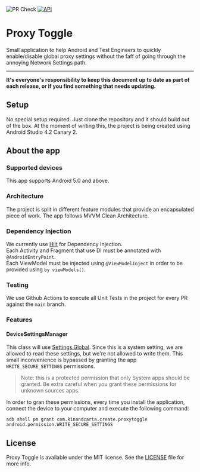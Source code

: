 ![PR Check](https://github.com/theappbusiness/android-proxy-toggle/workflows/PR%20Check/badge.svg?branch=main)
[![API](https://img.shields.io/badge/API-21%2B-brightgreen.svg?style=flat)](https://android-arsenal.com/api?level=21)

# Proxy Toggle

Small application to help Android and Test Engineers to quickly enable/disable global proxy settings without the faff of going through the annoying Network Settings path.

---

**It's everyone's responsibility to keep this document up to date as part of each release, or if you find something that needs updating.**


## Setup

No special setup required. Just clone the repository and it should build out of the box.
At the moment of writing this, the project is being created using Android Studio 4.2 Canary 2.

## About the app

### Supported devices

This app supports Android 5.0 and above.

### Architecture

The project is split in different feature modules that provide an encapsulated piece of work.
The app follows MVVM Clean Architecture.

### Dependency Injection

We currently use [Hilt](https://developer.android.com/training/dependency-injection/hilt-android) for Dependency Injection.  
Each Activity and Fragment that use DI must be annotated with `@AndroidEntryPoint`.  
Each ViewModel must be injected using `@ViewModelInject` in order to be provided using `by viewModels()`.

### Testing

We use Github Actions to execute all Unit Tests in the project for every PR against the `main` branch.

### Features

#### DeviceSettingsManager

This class will use [Settings.Global](https://developer.android.com/reference/android/provider/Settings.Global). Since this is a system setting, we are allowed to read these settings, but we're not allowed to write them.
This small inconvenience is bypassed by granting the app `WRITE_SECURE_SETTINGS` permissions.

> Note: this is a protected permission that only System apps should be granted. Be extra careful when you grant these permissions for unknown sources apps.

In order to gran these permissions, every time you install the application, connect the device to your computer and execute the following command:

```
adb shell pm grant com.kinandcarta.create.proxytoggle android.permission.WRITE_SECURE_SETTINGS
```

## License

Proxy Toggle is available under the MIT license. See the [LICENSE](LICENSE.md) file for more info.
